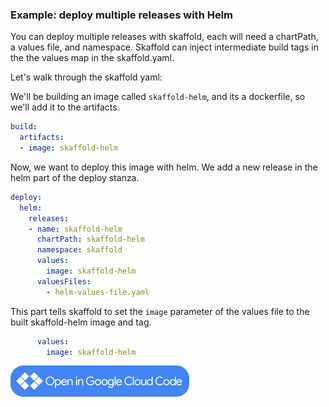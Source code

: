 ### Example: deploy multiple releases with Helm

You can deploy multiple releases with skaffold, each will need a chartPath, a values file, and namespace.
Skaffold can inject intermediate build tags in the the values map in the skaffold.yaml.

Let's walk through the skaffold yaml:

We'll be building an image called `skaffold-helm`, and its a dockerfile, so we'll add it to the artifacts.

```yaml
build:
  artifacts:
  - image: skaffold-helm
```

Now, we want to deploy this image with helm.
We add a new release in the helm part of the deploy stanza.

```yaml
deploy:
  helm:
    releases:
    - name: skaffold-helm
      chartPath: skaffold-helm
      namespace: skaffold
      values:
        image: skaffold-helm
      valuesFiles:
        - helm-values-file.yaml
```

This part tells skaffold to set the `image` parameter of the values file to the built skaffold-helm image and tag.

```yaml
      values:
        image: skaffold-helm
```

<a href="vscode://googlecloudtools.cloudcode/shell?repo=https://github.com/GoogleContainerTools/skaffold.git&subpath=/examples/helm-deployment"><img width="286" height="50" src="/docs/static/images/open-cloud-code.png"></a>
